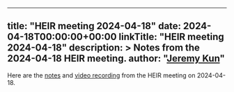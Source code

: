 <!-- mdformat off(yaml frontmatter) -->
---
title: "HEIR meeting 2024-04-18"
date: 2024-04-18T00:00:00+00:00
linkTitle: "HEIR meeting 2024-04-18"
description: >
    Notes from the 2024-04-18 HEIR meeting.
author: "[Jeremy Kun](https://jeremykun.com)"
---
<!-- mdformat on -->

Here are the
[notes](https://docs.google.com/document/d/1BJjfYI2yjR3YEg_ugjDuS-trAkYMlKbU7jpH_M1GF3Q/edit?usp=sharing)
and
[video recording](https://drive.google.com/file/d/1WSsUp9CmjDmEVtGMYk2QXIpZCEetf_Ot/view?usp=sharing)
from the HEIR meeting on 2024-04-18.

